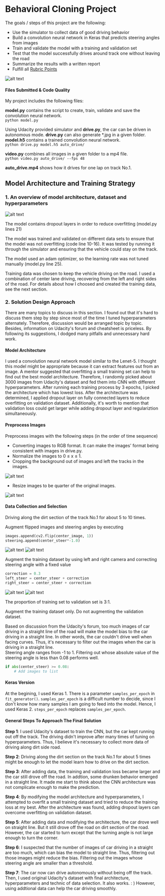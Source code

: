 Behavioral Cloning Project
===========================

[//]: # (Image References)

[cover]: ./photo/cover.png "Cover"
[model_architecture]: ./photo/model_architecture.png "Model Architecture"
[center_flip]: ./photo/center_flip.png "Center Flip"
[center]: ./photo/center.png "Center"
[crop]: ./photo/crop.png "Crop"
[left]: ./photo/left.png "Left"
[right]: ./photo/right.png "Right"
[resize]: ./photo/resize.png "Resize"
[steering_hist]: ./photo/steering_hist.png "Steering Histogram"

The goals / steps of this project are the following:

- Use the simulator to collect data of good driving behavior
- Build a convolution neural network in Keras that predicts steering angles from images
- Train and validate the model with a training and validation set
- Test that the model successfully drives around track one without leaving the road
- Summarize the results with a written report
- Fulfill all [Rubric Points](https://review.udacity.com/#!/rubrics/432/view)

![alt text][cover]

#### Files Submitted & Code Quality

My project includes the following files:

**model.py** contains the script to create, train, validate and save the convolution neural network.  
`python model.py`

Using Udacity provided simulator and **drive.py**, the car can be driven in autonomous mode. **drive.py** can also generate *.jpg in a given folder. **model.h5** contains a trained convolution neural network.  
`python drive.py model.h5 auto_drive/`

**video.py** combines all images in a given folder to a mp4 file.  
`python video.py auto_drive/ --fps 48`

**auto_drive.mp4** shows how it drives for one lap on track No.1.  

## Model Architecture and Training Strategy

### 1. An overview of model architecture, dataset and hyperparameters

![alt text][model_architecture]


The model contains dropout layers in order to reduce overfitting (model.py lines 21)  

The model was trained and validated on different data sets to ensure that the model was not overfitting (code line 10-16). It was tested by running it through the simulator and ensuring that the vehicle could stay on the track.

The model used an adam optimizer, so the learning rate was not tuned manually (model.py line 25).

Training data was chosen to keep the vehicle driving on the road. I used a combination of center lane driving, recovering from the left and right sides of the road. For details about how I choosed and created the training data, see the next section.

### 2. Solution Design Approach

There are many topics to discuss in this section. I found out that it's hard to discuss them step by step since most of the time I tuned hyperparameters alternately. Therefore, discussion would be arranged topic by topic. Besides, information on Udacity's forum and cheatsheet is priceless. By following its suggestions, I dodged many pitfalls and unnecessary hard work. 

#### Model Architecture
I used a convolution neural network model similar to the Lenet-5. I thought this model might be appropriate because it can extract features out from an image. A mentor suggested that overfitting a small training set can help to find out the best model architecture. Therefore, I randomly picked about 3000 images from Udacity's dataset and fed them into CNN with different hyperparameters. After running each training process by 3 epochs, I picked the architecture which has lowest loss. After the architecture was determined, I applied dropout layer on fully connected layers to reduce overfitting on validation dataset. Additionally, it's worth to mention that validation loss could get larger while adding dropout layer and regulariztion simultaneously.

#### Preprocess Images
Preprocess images with the following steps (in the order of time sequence)
 - Converting images to RGB format. It can make the images' format being consistent with images in drive.py.
 - Normalize the images to 0 &le; x &le; 1.
 - Cropping the background out of images and left the tracks in the images.

![alt text][crop]

 - Resize images to be quarter of the original images.

![alt text][resize]

#### Data Collection and Selection

Driving along the dirt section of the track No.1 for about 5 to 10 times.

Augment flipped images and steering angles by executing
```python
images.append(cv2.flip(center_image, 1))
steering.append(center_steer*-1.0)
```
![alt text][center]
![alt text][center_flip]

Augment the training dataset by using left and right camera and correcting steering angle with a fixed value
```python
correction = 0.3
left_steer = center_steer + correction
right_steer = center_steer + correction
```
![alt text][left]
![alt text][right]

The proportion of training set to validation set is 3:1.

Augment the training dataset only. Do not augmenting the validation dataset.

Based on discussion from the Udacity's forum, too much images of car driving in a straight line of the road will make the model bias to the car driving in a straight line. In other words, the car couldn't drive well when facing curves. Thus, it's necessary to filter out the images when the car is driving in a straight line.  
Steering angle ranges from -1 to 1. Filtering out whose absolute value of the steering angle is less than 0.08 performs well.
```python
if abs(center_steer) >= 0.08:
	# Add images to list
```

#### Keras Version
At the begining, I used Keras 1. There is a parameter `samples_per_epoch` in `fit_generator()`. `samples_per_epoch` is a difficult number to decide, since I don't know how many samples I am going to feed into the model. Hence, I used Keras 2. `steps_per_epoch` replaces `samples_per_epoch`.

#### General Steps To Approach The Final Solution
**Step 1**: I used Udacity's dataset to train the CNN, but the car kept running out off the track. The driving didn't improve after many times of tuning on hyperparameters. Thus, I believe it's necessary to collect more data of driving along dirt side road.

**Step 2**: Driving along the dirt section on the track No.1 for about 5 times might be enough to let the model learn how to drive on the dirt section.

**Step 3**: After adding data, the training and validation loss became larger and the car still drove off the road. In addtion, some drunken behavior emerged in a straight line. It made me start to think about the CNN architecture was not complicate enough to make the prediction.

**Step 4**: By modifying the model architecture and hyperparameters, I attempted to overfit a small training dataset and tried to reduce the training loss at my best. After the architecture was found, adding dropout layers can overcome overfitting on validation dataset.

**Step 5**: After adding data and modifying the architecture, the car drove well on straight line. But it still drove off the road on dirt section of the road. However, the car started to turn except that the turning angle is not large enough to turn the corner.

**Step 6**: I suspected that the number of images of car driving in a straight are too much, which can bias the model to straight line. Thus, filtering out those images might reduce the bias. Filtering out the images whose steering angle are smaller than a threshold.

**Step 7**: The car now can drive autonomously without being off the track. Then, I used original Udacity's dataset with final architecture, hyperparameters and technic of data selection. It also works. : ) However, using addtional data can help the car driving smoothly.

